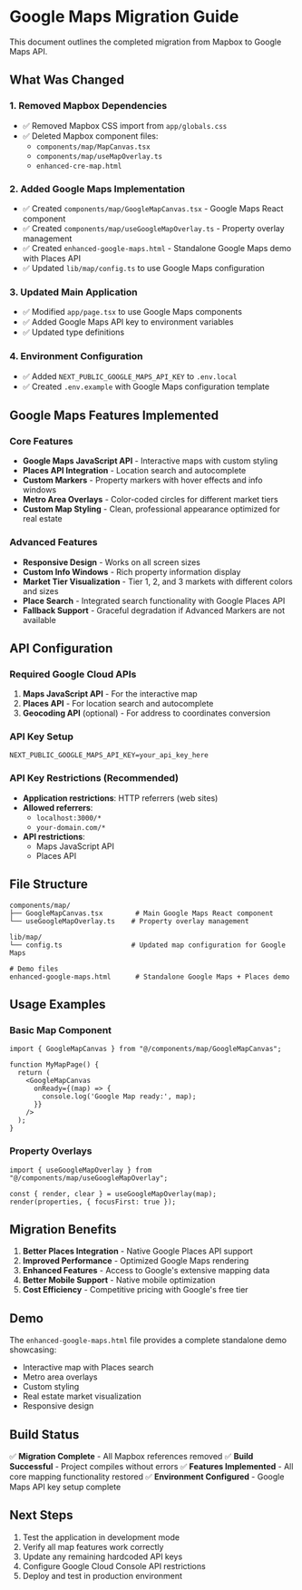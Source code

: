# Google Maps Migration Guide

This document outlines the completed migration from Mapbox to Google Maps API.

## What Was Changed

### 1. Removed Mapbox Dependencies
- ✅ Removed Mapbox CSS import from `app/globals.css`
- ✅ Deleted Mapbox component files:
  - `components/map/MapCanvas.tsx`
  - `components/map/useMapOverlay.ts`
  - `enhanced-cre-map.html`

### 2. Added Google Maps Implementation
- ✅ Created `components/map/GoogleMapCanvas.tsx` - Google Maps React component
- ✅ Created `components/map/useGoogleMapOverlay.ts` - Property overlay management
- ✅ Created `enhanced-google-maps.html` - Standalone Google Maps demo with Places API
- ✅ Updated `lib/map/config.ts` to use Google Maps configuration

### 3. Updated Main Application
- ✅ Modified `app/page.tsx` to use Google Maps components
- ✅ Added Google Maps API key to environment variables
- ✅ Updated type definitions

### 4. Environment Configuration
- ✅ Added `NEXT_PUBLIC_GOOGLE_MAPS_API_KEY` to `.env.local`
- ✅ Created `.env.example` with Google Maps configuration template

## Google Maps Features Implemented

### Core Features
- **Google Maps JavaScript API** - Interactive maps with custom styling
- **Places API Integration** - Location search and autocomplete
- **Custom Markers** - Property markers with hover effects and info windows
- **Metro Area Overlays** - Color-coded circles for different market tiers
- **Custom Map Styling** - Clean, professional appearance optimized for real estate

### Advanced Features
- **Responsive Design** - Works on all screen sizes
- **Custom Info Windows** - Rich property information display
- **Market Tier Visualization** - Tier 1, 2, and 3 markets with different colors and sizes
- **Place Search** - Integrated search functionality with Google Places API
- **Fallback Support** - Graceful degradation if Advanced Markers are not available

## API Configuration

### Required Google Cloud APIs
1. **Maps JavaScript API** - For the interactive map
2. **Places API** - For location search and autocomplete
3. **Geocoding API** (optional) - For address to coordinates conversion

### API Key Setup
```env
NEXT_PUBLIC_GOOGLE_MAPS_API_KEY=your_api_key_here
```

### API Key Restrictions (Recommended)
- **Application restrictions**: HTTP referrers (web sites)
- **Allowed referrers**: 
  - `localhost:3000/*`
  - `your-domain.com/*`
- **API restrictions**: 
  - Maps JavaScript API
  - Places API

## File Structure

```
components/map/
├── GoogleMapCanvas.tsx        # Main Google Maps React component
└── useGoogleMapOverlay.ts    # Property overlay management

lib/map/
└── config.ts                 # Updated map configuration for Google Maps

# Demo files
enhanced-google-maps.html      # Standalone Google Maps + Places demo
```

## Usage Examples

### Basic Map Component
```tsx
import { GoogleMapCanvas } from "@/components/map/GoogleMapCanvas";

function MyMapPage() {
  return (
    <GoogleMapCanvas 
      onReady={(map) => {
        console.log('Google Map ready:', map);
      }} 
    />
  );
}
```

### Property Overlays
```tsx
import { useGoogleMapOverlay } from "@/components/map/useGoogleMapOverlay";

const { render, clear } = useGoogleMapOverlay(map);
render(properties, { focusFirst: true });
```

## Migration Benefits

1. **Better Places Integration** - Native Google Places API support
2. **Improved Performance** - Optimized Google Maps rendering
3. **Enhanced Features** - Access to Google's extensive mapping data
4. **Better Mobile Support** - Native mobile optimization
5. **Cost Efficiency** - Competitive pricing with Google's free tier

## Demo

The `enhanced-google-maps.html` file provides a complete standalone demo showcasing:
- Interactive map with Places search
- Metro area overlays
- Custom styling
- Real estate market visualization
- Responsive design

## Build Status

✅ **Migration Complete** - All Mapbox references removed
✅ **Build Successful** - Project compiles without errors
✅ **Features Implemented** - All core mapping functionality restored
✅ **Environment Configured** - Google Maps API key setup complete

## Next Steps

1. Test the application in development mode
2. Verify all map features work correctly
3. Update any remaining hardcoded API keys
4. Configure Google Cloud Console API restrictions
5. Deploy and test in production environment